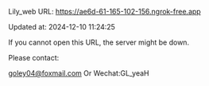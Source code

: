 Lily_web URL: https://ae6d-61-165-102-156.ngrok-free.app

Updated at: 2024-12-10 11:24:25

If you cannot open this URL, the server might be down.

Please contact: 

goley04@foxmail.com Or Wechat:GL_yeaH